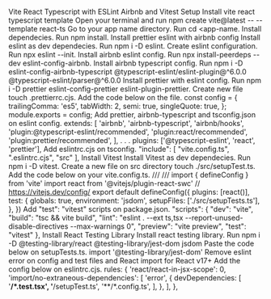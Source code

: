 Vite React Typescript with ESLint Airbnb and Vitest Setup
Install vite react typescript template
Open your terminal and run npm create vite@latest <app-name> -- --template react-ts
Go to your app name directory. Run cd <app-name.
Install dependecies. Run npm install.
Install prettier eslint with airbnb config
Install eslint as dev dependecies. Run npm i -D eslint.
Create eslint configuration. Run npx eslint --init.
Install airbnb eslint config. Run npx install-peerdeps --dev eslint-config-airbnb.
Install airbnb typescript config. Run npm i -D eslint-config-airbnb-typescript @typescript-eslint/eslint-plugin@^6.0.0 @typescript-eslint/parser@^6.0.0
Install prettier with eslint config. Run npm i -D prettier eslint-config-prettier eslint-plugin-prettier.
Create new file touch .prettierrc.cjs. Add the code below on the file.
  const config = {
    trailingComma: 'es5',
    tabWidth: 2,
    semi: true,
    singleQuote: true,
  };
  module.exports = config;
Add prettier, airbnb-typescript and tsconfig.json on eslint config.
  extends: [
    'airbnb',
    'airbnb-typescript',
    'airbnb/hooks',
    'plugin:@typescript-eslint/recommended',
    'plugin:react/recommended',
    'plugin:prettier/recommended',
  ],
 .
 .
 .
 plugins: ['@typescript-eslint', 'react', 'prettier'],
Add eslintrc.cjs on tsconfig.
  "include": [
    "vite.config.ts",
    ".eslintrc.cjs", 
    "src"
   ],
Install Vitest
Install Vitest as dev dependecies. Run npm i -D vitest.
Create a new file on src directory touch ./src/setupTest.ts.
Add the code below on your vite.config.ts.
  /// <reference types="vitest" />
  /// <reference types="vite/client" />
  import { defineConfig } from 'vite'
  import react from '@vitejs/plugin-react-swc'
  // https://vitejs.dev/config/
  export default defineConfig({
    plugins: [react()],
    test: {
      globals: true,
      environment: 'jsdom',
      setupFiles: ['./src/setupTests.ts'],
    },
  })
Add "test": "vitest" scripts on package.json.
  "scripts": {
    "dev": "vite",
    "build": "tsc && vite build",
    "lint": "eslint . --ext ts,tsx --report-unused-disable-directives --max-warnings 0",
    "preview": "vite preview",
    "test": "vitest"
  },
Install React Testing Library
Install react testing library. Run npm i -D @testing-library/react @testing-library/jest-dom jsdom
Paste the code below on setupTests.ts.
import '@testing-library/jest-dom'
Remove eslint error on config and test files and React import for React v17+
Add the config below on eslintrc.cjs.
rules: {
    'react/react-in-jsx-scope': 0,
    'import/no-extraneous-dependencies': [
      'error',
      {
        devDependencies: [
          '**/*.test.tsx',
          '**/setupTest.ts',
          '**/*.config.ts',
        ],
      },
    ],
  },
